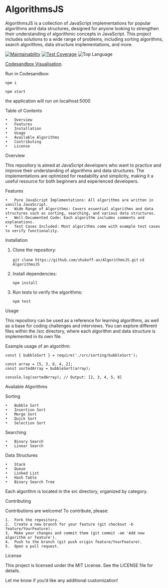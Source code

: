 # AlgorithmsJS

AlgorithmsJS is a collection of JavaScript implementations for popular algorithms and data structures, designed for anyone looking to strengthen their understanding of algorithmic concepts in JavaScript. This project includes solutions to a wide range of problems, including sorting algorithms, search algorithms, data structure implementations, and more.

[![Maintainability](https://api.codeclimate.com/v1/badges/ce66018cfc947446375f/maintainability)](https://codeclimate.com/github/zhukoff-av/AlgorithmsJS/maintainability)  [![Test Coverage](https://api.codeclimate.com/v1/badges/ce66018cfc947446375f/test_coverage)](https://codeclimate.com/github/zhukoff-av/AlgorithmsJS/test_coverage)  ![Top Language](https://img.shields.io/github/languages/top/zhukoff-av/AlgorithmsJS)

[Codesandbox Visualisation](https://codesandbox.io/p/github/zhukoff-av/AlgorithmsJS/main?layout=%257B%2522sidebarPanel%2522%253A%2522EXPLORER%2522%252C%2522rootPanelGroup%2522%253A%257B%2522direction%2522%253A%2522horizontal%2522%252C%2522contentType%2522%253A%2522UNKNOWN%2522%252C%2522type%2522%253A%2522PANEL_GROUP%2522%252C%2522id%2522%253A%2522ROOT_LAYOUT%2522%252C%2522panels%2522%253A%255B%257B%2522type%2522%253A%2522PANEL_GROUP%2522%252C%2522contentType%2522%253A%2522UNKNOWN%2522%252C%2522direction%2522%253A%2522vertical%2522%252C%2522id%2522%253A%2522cltjxu7tz00063b6p09cr9c01%2522%252C%2522sizes%2522%253A%255B70%252C30%255D%252C%2522panels%2522%253A%255B%257B%2522type%2522%253A%2522PANEL_GROUP%2522%252C%2522contentType%2522%253A%2522EDITOR%2522%252C%2522direction%2522%253A%2522horizontal%2522%252C%2522id%2522%253A%2522EDITOR%2522%252C%2522panels%2522%253A%255B%257B%2522type%2522%253A%2522PANEL%2522%252C%2522contentType%2522%253A%2522EDITOR%2522%252C%2522id%2522%253A%2522cltjxu7tz00023b6phiih8cy1%2522%257D%255D%257D%252C%257B%2522type%2522%253A%2522PANEL_GROUP%2522%252C%2522contentType%2522%253A%2522SHELLS%2522%252C%2522direction%2522%253A%2522horizontal%2522%252C%2522id%2522%253A%2522SHELLS%2522%252C%2522panels%2522%253A%255B%257B%2522type%2522%253A%2522PANEL%2522%252C%2522contentType%2522%253A%2522SHELLS%2522%252C%2522id%2522%253A%2522cltjxu7tz00043b6pw0x1z3qt%2522%257D%255D%252C%2522sizes%2522%253A%255B100%255D%257D%255D%257D%252C%257B%2522type%2522%253A%2522PANEL_GROUP%2522%252C%2522contentType%2522%253A%2522DEVTOOLS%2522%252C%2522direction%2522%253A%2522vertical%2522%252C%2522id%2522%253A%2522DEVTOOLS%2522%252C%2522panels%2522%253A%255B%257B%2522type%2522%253A%2522PANEL%2522%252C%2522contentType%2522%253A%2522DEVTOOLS%2522%252C%2522id%2522%253A%2522cltjxu7tz00053b6pih23zcyy%2522%257D%255D%252C%2522sizes%2522%253A%255B100%255D%257D%255D%252C%2522sizes%2522%253A%255B60%252C40%255D%257D%252C%2522tabbedPanels%2522%253A%257B%2522cltjxu7tz00023b6phiih8cy1%2522%253A%257B%2522id%2522%253A%2522cltjxu7tz00023b6phiih8cy1%2522%252C%2522tabs%2522%253A%255B%255D%257D%252C%2522cltjxu7tz00053b6pih23zcyy%2522%253A%257B%2522id%2522%253A%2522cltjxu7tz00053b6pih23zcyy%2522%252C%2522tabs%2522%253A%255B%255D%257D%252C%2522cltjxu7tz00043b6pw0x1z3qt%2522%253A%257B%2522id%2522%253A%2522cltjxu7tz00043b6pw0x1z3qt%2522%252C%2522activeTabId%2522%253A%2522cltk4ackp00zw3b6pt1svtr86%2522%252C%2522tabs%2522%253A%255B%257B%2522id%2522%253A%2522cltjxu7tz00033b6p4kc5wtwz%2522%252C%2522mode%2522%253A%2522permanent%2522%252C%2522type%2522%253A%2522TERMINAL%2522%252C%2522shellId%2522%253A%2522cltjxwva3000zdjithcnt00oc%2522%257D%252C%257B%2522id%2522%253A%2522cltk4ackp00zw3b6pt1svtr86%2522%252C%2522mode%2522%253A%2522permanent%2522%252C%2522type%2522%253A%2522TERMINAL%2522%252C%2522shellId%2522%253A%2522cltk4acmi001xdjit4sot5tsh%2522%257D%255D%257D%257D%252C%2522showDevtools%2522%253Atrue%252C%2522showShells%2522%253Atrue%252C%2522showSidebar%2522%253Atrue%252C%2522sidebarPanelSize%2522%253A15%257D). 

Run in Codesandbox:

```npm i```

```npm start```

the application will run on localhost:5000


Table of Contents

	•	Overview
	•	Features
	•	Installation
	•	Usage
	•	Available Algorithms
	•	Contributing
	•	License

Overview

This repository is aimed at JavaScript developers who want to practice and improve their understanding of algorithms and data structures. The implementations are optimized for readability and simplicity, making it a useful resource for both beginners and experienced developers.

Features

	•	Pure JavaScript Implementations: All algorithms are written in vanilla JavaScript.
	•	Wide Range of Algorithms: Covers essential algorithms and data structures such as sorting, searching, and various data structures.
	•	Well-Documented Code: Each algorithm includes comments and explanations.
	•	Test Cases Included: Most algorithms come with example test cases to verify functionality.

Installation

1.	Clone the repository:

    ```git clone https://github.com/zhukoff-av/AlgorithmsJS.git```
    ```cd AlgorithmsJS```


2.	Install dependencies:

    ```npm install```


3.	Run tests to verify the algorithms:

    ```npm test```


Usage

This repository can be used as a reference for learning algorithms, as well as a base for coding challenges and interviews. You can explore different files within the /src directory, where each algorithm and data structure is implemented in its own file.

Example usage of an algorithm:

    const { bubbleSort } = require('./src/sorting/bubbleSort');
    
    const array = [5, 3, 8, 4, 2];
    const sortedArray = bubbleSort(array);
    
    console.log(sortedArray); // Output: [2, 3, 4, 5, 8]

Available Algorithms

Sorting
	
	•	Bubble Sort
	•	Insertion Sort
	•	Merge Sort
	•	Quick Sort
	•	Selection Sort

Searching

	•	Binary Search
	•	Linear Search

Data Structures

	•	Stack
	•	Queue
	•	Linked List
	•	Hash Table
	•	Binary Search Tree

Each algorithm is located in the src directory, organized by category.

Contributing

Contributions are welcome! To contribute, please:

	1.	Fork the repository.
	2.	Create a new branch for your feature (git checkout -b feature/YourFeature).
	3.	Make your changes and commit them (git commit -am 'Add new algorithm or feature').
	4.	Push to the branch (git push origin feature/YourFeature).
	5.	Open a pull request.

License

This project is licensed under the MIT License. See the LICENSE file for details.

Let me know if you’d like any additional customization!
